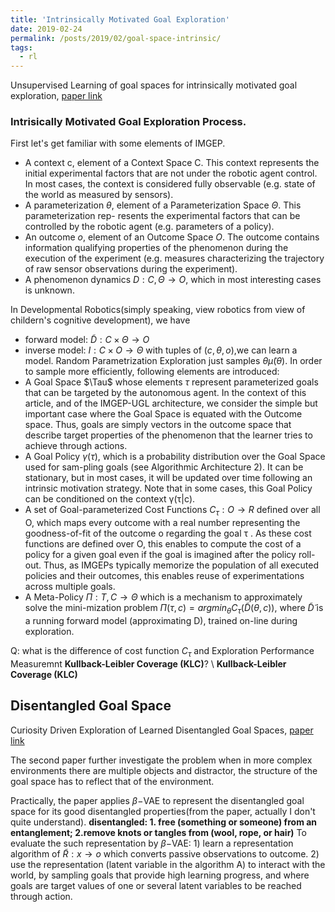 ```yaml
---
title: 'Intrinsically Motivated Goal Exploration'
date: 2019-02-24
permalink: /posts/2019/02/goal-space-intrinsic/
tags:
  - rl
---
```


Unsupervised Learning of goal spaces for intrinsically motivated goal exploration, [paper link](https://arxiv.org/abs/1803.00781)

### Intrisically Motivated Goal Exploration Process.


First let's get familiar with some elements of IMGEP. 
- A context c, element of a Context Space C. This context represents the initial 
experimental factors that are not under the robotic agent control. In most cases, the context is considered fully observable (e.g. state of the world as measured by sensors).
-  A parameterization $\theta$, element of a Parameterization Space $\Theta$. This 
parameterization 
rep- resents the experimental factors that can be controlled by the robotic agent (e.g. parameters of a policy).
- An outcome $o$, element of an Outcome Space $O$. The outcome contains information 
qualifying properties of the phenomenon during the execution of the experiment (e.g. measures characterizing the trajectory of raw sensor observations during the experiment).
- A phenomenon dynamics $D : C, \Theta \rightarrow O$, which in most interesting cases is unknown. 

In Developmental Robotics(simply speaking, view robotics from view of childern's 
cognitive development), we have
- forward model: $\tilde{D}: C  \times \Theta \rightarrow O$
- inverse model: $I: C \times O \rightarrow \Theta$ 
with tuples of ${(c, \theta, o)}$,we can learn a model. Random  Parametrization 
Exploration just samples $\theta \tilde \mu(\theta)$. In order to sample more efficiently, 
following elements are introduced:
- A Goal Space $\Tau$ whose elements $\tau$ represent parameterized goals that can be 
targeted by
 the autonomous agent. In the context of this article, and of the IMGEP-UGL architecture, we consider the simple but important case where the Goal Space is equated with the Outcome space. Thus, goals are simply vectors in the outcome space that describe target properties of the phenomenon that the learner tries to achieve through actions.
- A Goal Policy $\gamma(\tau)$, which is a probability distribution over the Goal Space 
used 
for 
sam-pling goals (see Algorithmic Architecture 2). It can be stationary, but in most cases, it will be updated over time following an intrinsic motivation strategy. Note that in some cases, this Goal Policy can be conditioned on the context γ(τ|c).
- A set of Goal-parameterized Cost Functions $C_\tau : O \rightarrow R$ defined over all
 O, which 
maps
 every outcome with a real number representing the goodness-of-fit of the outcome o regarding the goal τ . As these cost functions are defined over O, this enables to compute the cost of a policy for a given goal even if the goal is imagined after the policy roll-out. Thus, as IMGEPs typically memorize the population of all executed policies and their outcomes, this enables reuse of experimentations across multiple goals.
- A Meta-Policy $\Pi : T , C \rightarrow \Theta$ which is a mechanism to approximately 
solve the mini-mization problem $\Pi(\tau, c) = argmin_\theta C_\tau (\tilde{D}(θ, c)
)$, 
where $\tilde{D}$̃ 
is a 
running forward model (approximating D), trained on-line during exploration.

Q: what is the difference of cost function $C_\tau$ and Exploration Performance 
Measuremnt **Kullback-Leibler Coverage (KLC)**? \\
**Kullback-Leibler Coverage (KLC)** 

## Disentangled Goal Space
Curiosity Driven Exploration of Learned Disentangled Goal Spaces, [paper link](https://arxiv.org/abs/1807.01521)

The second paper further investigate the problem when in more complex environments there are multiple objects and 
distractor, the structure of the goal space has to reflect that of the environment.

Practically, the paper applies $\beta-$VAE to represent the disentangled goal space for
 its good disentangled properties(from the paper, actually I don't quite understand). 
 **disentangled: 1. free (something or someone) from an entanglement; 2.remove knots or
 tangles from (wool, rope, or hair)** 
 To evaluate the such representation by $\beta-$VAE: 1) learn a representation 
 algorithm of $\tilde{R}: x \rightarrow o$ which converts passive observations to outcome. 2) 
 use the representation (latent variable in the algorithm A) to interact with the world,
 by sampling goals that provide high learning progress, and where goals are target values
 of one or several latent variables to be reached through action.
